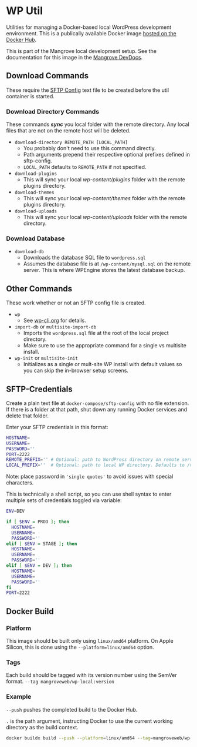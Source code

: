 # WP Util
Utilities for managing a Docker-based local WordPress development environment.
This is a publically available Docker image [hosted on the Docker Hub].

This is part of the Mangrove local development setup.
See the documentation for this image in the [Mangrove DevDocs].

## Download Commands
These require the [SFTP Config](#sftp-credentials) text file to be created
before the util container is started.

### Download Directory Commands
These commands ___sync___ you local folder with the remote directory.
Any local files that are not on the remote host will be deleted.

- `download-directory REMOTE_PATH [LOCAL_PATH]`
    - You probably don't need to use this command directly.
    - Path arguments prepend their respective optional prefixes defined in sftp-config.
    - `LOCAL_PATH` defaults to `REMOTE_PATH` if not specified.
- `download-plugins`
    - This will sync your local _wp-content/plugins_ folder with the remote
    plugins directory.
- `download-themes`
    - This will sync your local _wp-content/themes_ folder with the remote
    plugins directory.
- `download-uploads`
    - This will sync your local _wp-content/uploads_ folder with the remote
    directory.

### Download Database
- `download-db`
    - Downloads the database SQL file to `wordpress.sql`
    - Assumes the database file is at `/wp-content/mysql.sql` on the remote
      server. This is where WPEngine stores the latest database backup.

## Other Commands
These work whether or not an SFTP config file is created.
- `wp`
    - See [wp-cli.org](http://wp-cli.org/) for details.
- `import-db` or `multisite-import-db`
    - Imports the `wordpress.sql` file at the root of the local project directory.
    - Make sure to use the appropriate command for a single vs multisite install.
- `wp-init` or `multisite-init`
    - Initializes as a single or mult-site WP install with default values
      so you can skip the in-browser setup screens.

## SFTP-Credentials
Create a plain text file at `docker-compose/sftp-config` with no file extension.
If there is a folder at that path, shut down any running Docker services and
delete that folder.

Enter your SFTP credentials in this format:
```sh
HOSTNAME=
USERNAME=
PASSWORD=''
PORT=2222
REMOTE_PREFIX='' # Optional: path to WordPress directory on remote server.
LOCAL_PREFIX=''  # Optional: path to local WP directory. Defaults to /var/www/html.
```
Note: place password in `'single quotes'` to avoid issues with special characters.

This is technically a shell script, so you can use shell syntax to enter
multiple sets of credentials toggled via variable:
```sh
ENV=DEV

if [ $ENV = PROD ]; then
  HOSTNAME=
  USERNAME=
  PASSWORD=''
elif [ $ENV = STAGE ]; then
  HOSTNAME=
  USERNAME=
  PASSWORD=''
elif [ $ENV = DEV ]; then
  HOSTNAME=
  USERNAME=
  PASSWORD=''
fi
PORT=2222
```
## Docker Build

### Platform
This image should be built only using `linux/amd64` platform.
On Apple Silicon, this is done using the `--platform=linux/amd64` option.

### Tags
Each build should be tagged with its version number using the SemVer format.
`--tag mangroveweb/wp-local:version`

### Example
`--push` pushes the completed build to the Docker Hub.

`.` is the path argument, instructing Docker to use the current working directory as the build context.
```sh
docker buildx build --push --platform=linux/amd64 --tag=mangroveweb/wp-util:x.x.x .
```

[Mangrove DevDocs]: https://www.notion.so/mangroveweb/Utilities-0dfb5033f8694cf8bca00d056c01a0ae
[hosted on the Docker Hub]: https://hub.docker.com/r/mangroveweb/wp-util
